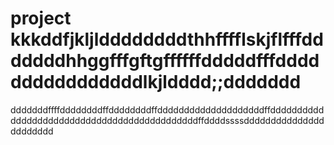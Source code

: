 # project kkkddfjkljlddddddddthhfffflskjflfffdddddddhhggfffgftgffffffdddddfffddddddddddddddddlkjldddd;;ddddddd
dddddddffffddddddddffddddddddffddddddddddddddddddddffdddddddddddddddddddddddddddddddddddddddddddddffddddssssddddddddddddddddddddddd